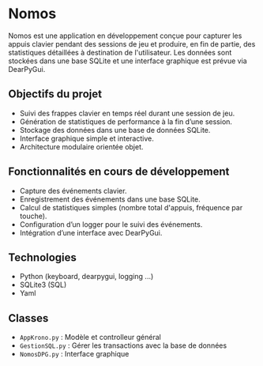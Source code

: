 # Nomos

Nomos est une application en développement conçue pour capturer les appuis clavier pendant des sessions de jeu et produire, en fin de partie, des statistiques détaillées à destination de l'utilisateur. Les données sont stockées dans une base SQLite et une interface graphique est prévue via DearPyGui.

## Objectifs du projet

- Suivi des frappes clavier en temps réel durant une session de jeu.
- Génération de statistiques de performance à la fin d’une session.
- Stockage des données dans une base de données SQLite.
- Interface graphique simple et interactive.
- Architecture modulaire orientée objet.

## Fonctionnalités en cours de développement

- Capture des événements clavier.
- Enregistrement des événements dans une base SQLite.
- Calcul de statistiques simples (nombre total d'appuis, fréquence par touche).
- Configuration d’un logger pour le suivi des événements.
- Intégration d’une interface avec DearPyGui.

## Technologies

- Python (keyboard, dearpygui, logging ...)
- SQLite3 (SQL)
- Yaml

## Classes

- `AppKrono.py` : Modèle et controlleur général
- `GestionSQL.py` : Gérer les transactions avec la base de données
- `NomosDPG.py` : Interface graphique
